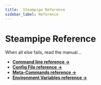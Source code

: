 ```yaml
---
title:  Steampipe Reference
sidebar_label: Reference
---
```


# Steampipe Reference

When all else fails, read the manual...

- **[Command line reference →](reference/cli/overview)**
- **[Config File reference →](reference/config-files/overview)**
- **[Meta-Commands reference →](reference/dot-commands/overview)**
- **[Environment Variables reference →](reference/env-vars/overview)**
